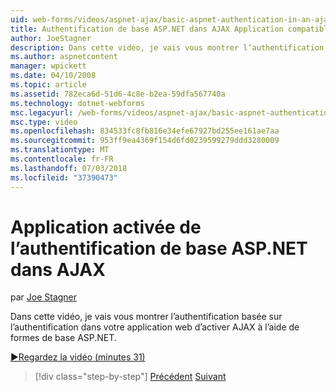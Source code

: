 ```yaml
---
uid: web-forms/videos/aspnet-ajax/basic-aspnet-authentication-in-an-ajax-enabled-application
title: Authentification de base ASP.NET dans AJAX Application compatible | Microsoft Docs
author: JoeStagner
description: Dans cette vidéo, je vais vous montrer l’authentification basée sur l’authentification dans votre application web d’activer AJAX à l’aide de formes de base ASP.NET.
ms.author: aspnetcontent
manager: wpickett
ms.date: 04/10/2008
ms.topic: article
ms.assetid: 782eca6d-51d6-4c8e-b2ea-59dfa567740a
ms.technology: dotnet-webforms
msc.legacyurl: /web-forms/videos/aspnet-ajax/basic-aspnet-authentication-in-an-ajax-enabled-application
msc.type: video
ms.openlocfilehash: 834533fc8fb816e34efe67927bd255ee161ae7aa
ms.sourcegitcommit: 953ff9ea4369f154d6fd0239599279ddd3280009
ms.translationtype: MT
ms.contentlocale: fr-FR
ms.lasthandoff: 07/03/2018
ms.locfileid: "37390473"
---
```

<a name="basic-aspnet-authentication-in-an-ajax-enabled-application"></a>Application activée de l’authentification de base ASP.NET dans AJAX
====================
par [Joe Stagner](https://github.com/JoeStagner)

Dans cette vidéo, je vais vous montrer l’authentification basée sur l’authentification dans votre application web d’activer AJAX à l’aide de formes de base ASP.NET.

[&#9654;Regardez la vidéo (minutes 31)](https://channel9.msdn.com/Blogs/ASP-NET-Site-Videos/basic-aspnet-authentication-in-an-ajax-enabled-application)

> [!div class="step-by-step"]
> [Précédent](implement-infinite-data-patterns-in-ajax.md)
> [Suivant](how-to-dynamically-change-css-using-the-aspnet-ajax-updatepanel.md)
